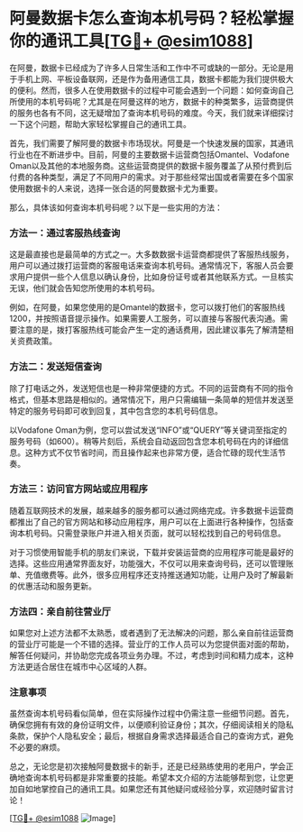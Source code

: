 # 阿曼数据卡怎么查询本机号码？轻松掌握你的通讯工具[[TG💪+ @esim1088](https://t.me/s/esim1088)]

在阿曼，数据卡已经成为了许多人日常生活和工作中不可或缺的一部分。无论是用于手机上网、平板设备联网，还是作为备用通信工具，数据卡都能为我们提供极大的便利。然而，很多人在使用数据卡的过程中可能会遇到一个问题：如何查询自己所使用的本机号码呢？尤其是在阿曼这样的地方，数据卡的种类繁多，运营商提供的服务也各有不同，这无疑增加了查询本机号码的难度。今天，我们就来详细探讨一下这个问题，帮助大家轻松掌握自己的通讯工具。

首先，我们需要了解阿曼的数据卡市场现状。阿曼是一个快速发展的国家，其通讯行业也在不断进步中。目前，阿曼的主要数据卡运营商包括Omantel、Vodafone Oman以及其他的本地服务商。这些运营商提供的数据卡服务覆盖了从预付费到后付费的各种类型，满足了不同用户的需求。对于那些经常出国或者需要在多个国家使用数据卡的人来说，选择一张合适的阿曼数据卡尤为重要。

那么，具体该如何查询本机号码呢？以下是一些实用的方法：

### 方法一：通过客服热线查询

这是最直接也是最简单的方式之一。大多数数据卡运营商都提供了客服热线服务，用户可以通过拨打运营商的客服电话来查询本机号码。通常情况下，客服人员会要求用户提供一些个人信息以确认身份，比如身份证号或者其他联系方式。一旦核实无误，他们就会告知您所使用的本机号码。

例如，在阿曼，如果您使用的是Omantel的数据卡，您可以拨打他们的客服热线1200，并按照语音提示操作。如果需要人工服务，可以直接与客服代表沟通。需要注意的是，拨打客服热线可能会产生一定的通话费用，因此建议事先了解清楚相关资费政策。

### 方法二：发送短信查询

除了打电话之外，发送短信也是一种非常便捷的方式。不同的运营商有不同的指令格式，但基本思路是相似的。通常情况下，用户只需编辑一条简单的短信并发送至特定的服务号码即可收到回复，其中包含您的本机号码信息。

以Vodafone Oman为例，您可以尝试发送“INFO”或“QUERY”等关键词至指定的服务号码（如600）。稍等片刻后，系统会自动返回包含您本机号码在内的详细信息。这种方式不仅节省时间，而且操作起来也非常方便，适合忙碌的现代生活节奏。

### 方法三：访问官方网站或应用程序

随着互联网技术的发展，越来越多的服务都可以通过网络完成。许多数据卡运营商都推出了自己的官方网站和移动应用程序，用户可以在上面进行各种操作，包括查询本机号码。只需登录账户并进入相关页面，就可以轻松找到自己的号码信息。

对于习惯使用智能手机的朋友们来说，下载并安装运营商的应用程序可能是最好的选择。这些应用通常界面友好，功能强大，不仅可以用来查询号码，还可以管理账单、充值缴费等。此外，很多应用程序还支持推送通知功能，让用户及时了解最新的优惠活动和服务更新。

### 方法四：亲自前往营业厅

如果您对上述方法都不太熟悉，或者遇到了无法解决的问题，那么亲自前往运营商的营业厅可能是一个不错的选择。营业厅的工作人员可以为您提供面对面的帮助，解答任何疑问，并协助您完成各项业务办理。不过，考虑到时间和精力成本，这种方法更适合居住在城市中心区域的人群。

### 注意事项

虽然查询本机号码看似简单，但在实际操作过程中仍需注意一些细节问题。首先，确保您拥有有效的身份证明文件，以便顺利验证身份；其次，仔细阅读相关的隐私条款，保护个人隐私安全；最后，根据自身需求选择最适合自己的查询方式，避免不必要的麻烦。

总之，无论您是初次接触阿曼数据卡的新手，还是已经熟练使用的老用户，学会正确地查询本机号码都是非常重要的技能。希望本文介绍的方法能够帮到您，让您更加自如地掌控自己的通讯工具。如果您还有其他疑问或经验分享，欢迎随时留言讨论！

[[TG💪+ @esim1088](https://t.me/s/esim1088) ![Image](https://i.postimg.cc/4NQfJmqS/Snipaste-2025-05-13-00-14-12.png)]